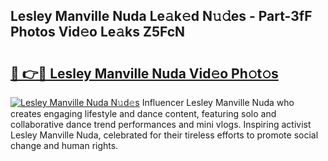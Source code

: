 ## Lesley Manville Nuda Le𝚊k𝚎d N𝚞𝚍es - Part-3fF Photos Vid𝚎o Le𝚊ks Z5FcN

# <h2><a href="http://fbcudz.evod.top/?m=Lesley+Manville+Nuda">🔗 👉🔴 Lesley Manville Nuda Vid𝚎o Ph𝚘t𝚘s</a></h2>

[![Lesley Manville Nuda N𝚞d𝚎s](https://i.imgur.com/8V9OHl7.gif)](http://fbcudz.evod.top/?m=Lesley+Manville+Nuda)
Influencer Lesley Manville Nuda who creates engaging lifestyle and dance content, featuring solo and collaborative dance trend performances and mini vlogs. Inspiring activist Lesley Manville Nuda, celebrated for their tireless efforts to promote social change and human rights. 
